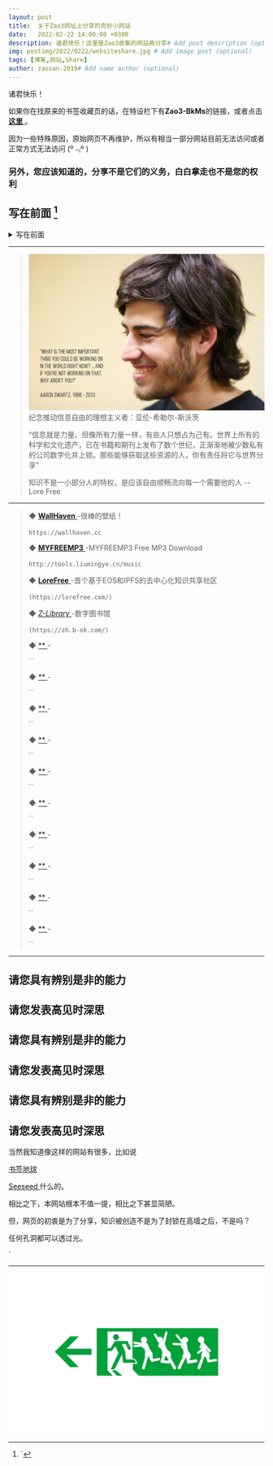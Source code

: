 ```yaml
---
layout: post
title:  关于Zao3网址上分享的奇妙小网站
date:   2022-02-22 14:00:00 +0300
description: 诸君快乐！这里是Zao3收集的网站再分享# Add post description (optional)
img: postimg/2022/0222/websiteshare.jpg # Add image post (optional)
tags: [博客,网站,Share]
author: zaosan-2019# Add name author (optional)
---
```

诸君快乐！

如果你在找原来的书签收藏页的话，在特设栏下有**Zao3-BkMs**的链接，或者点击[ **这里** ](https://zaosan.rthe.xyz)。  

因为一些特殊原因，原始网页不再维护，所以有相当一部分网站目前无法访问或者正常方式无法访问 \(º﹃º )  

### 另外，您应该知道的，分享不是它们的义务，白白拿走也不是您的权利 ###  



## 写在前面 [^before]
<details><summary>写在前面</summary>
<p>

## 请您具有辨别是非的能力 ##
## 请您发表高见时深思 ##
## 请您具有辨别是非的能力 ##
## 请您发表高见时深思 ##
## 请您具有辨别是非的能力 ##
## 请您发表高见时深思 ##

当然我知道像这样的网站有很多，比如说  

  [ 书签地球 ](https://www.bookmarkearth.com/)  

  [ Seeseed ](https://www.seeseed.com/)  什么的。  

  相比之下，本网站根本不值一提，相比之下甚显简陋。

  但，网页的初衷是为了分享，知识被创造不是为了封锁在高墙之后，不是吗？
  
  任何孔洞都可以透过光。  
  
</p>
</details>


***


>  
>  
>![sharewith](/assets/img/postimg/2022/0222/sharewith.jpeg)
>纪念推动信息自由的理想主义者：亚伦-希勒尔-斯沃茨
>
>“信息就是力量。但像所有力量一样，有些人只想占为己有。世界上所有的科学和文化遗产，已在书籍和期刊上发布了数个世纪，正渐渐地被少数私有的公司数字化并上锁。那些能够获取这些资源的人，你有责任将它与世界分享”
>
>知识不是一小部分人的特权，是应该自由顺畅流向每一个需要他的人  --Lore Free
>  
>  

  
  
***
  
  


>
> ◆ [ **WallHaven** ](https://wallhaven.cc) -很棒的壁纸！
>
> `https://wallhaven.cc`  
>
>
> ◆ [ **MYFREEMP3** ](https://tools.liumingye.cn/music) -MYFREEMP3 Free MP3 Download
>
> `http://tools.liumingye.cn/music`  
>
>
> ◆ [ **LoreFree** ](https://lorefree.com/) -首个基于EOS和IPFS的去中心化知识共享社区  
> 
> `(https://lorefree.com/)`  
>
>
> ◆ [ *Z-Library* ](https://zh.b-ok.com/) -数字图书馆  
> 
> `(https://zh.b-ok.com/)`  
>
>
> ◆ [ ** ]() -  
> 
> ``  
>
>
> ◆ [ ** ]() -  
> 
> ``  
>
>
> ◆ [ ** ]() -  
> 
> ``  
>
>
> ◆ [ ** ]() -  
> 
> ``  
>
>
> ◆ [ ** ]() -  
> 
> ``  
>
>
> ◆ [ ** ]() -  
> 
> ``  
>
>
> ◆ [ ** ]() -  
> 
> ``  
>
>
> ◆ [ ** ]() -  
> 
> ``  
>
>
> ◆ [ ** ]() -  
> 
> ``  
>
>
> ◆ [ ** ]() -  
> 
> ``  
>
>


***

[^before]: `
## 请您具有辨别是非的能力 ##
## 请您发表高见时深思 ##
## 请您具有辨别是非的能力 ##
## 请您发表高见时深思 ##
## 请您具有辨别是非的能力 ##
## 请您发表高见时深思 ##

当然我知道像这样的网站有很多，比如说  

  [ 书签地球 ](https://www.bookmarkearth.com/)  

  [ Seeseed ](https://www.seeseed.com/)  什么的。  

  相比之下，本网站根本不值一提，相比之下甚显简陋。

  但，网页的初衷是为了分享，知识被创造不是为了封锁在高墙之后，不是吗？
  
  任何孔洞都可以透过光。  
  
`

***

![termux](/assets/img/postimg/2022/0222/websitesharefooter.jpg)
